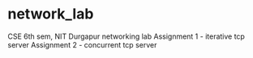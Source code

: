 # network_lab
CSE 6th sem, NIT Durgapur networking lab
Assignment 1 - iterative tcp server
Assignment 2 - concurrent tcp server
